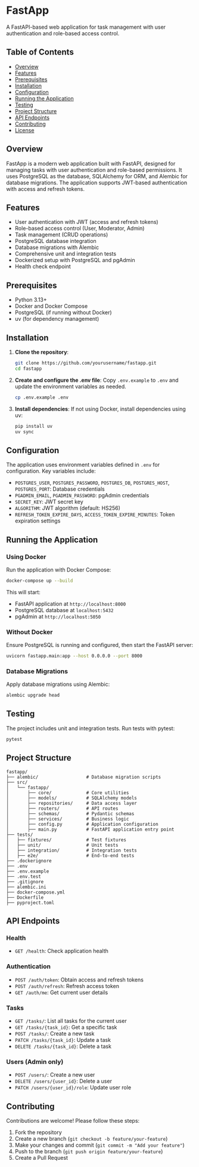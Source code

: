 # FastApp

A FastAPI-based web application for task management with user authentication and role-based access control.

## Table of Contents

- [Overview](#overview)
- [Features](#features)
- [Prerequisites](#prerequisites)
- [Installation](#installation)
- [Configuration](#configuration)
- [Running the Application](#running-the-application)
- [Testing](#testing)
- [Project Structure](#project-structure)
- [API Endpoints](#api-endpoints)
- [Contributing](#contributing)
- [License](#license)

## Overview

FastApp is a modern web application built with FastAPI, designed for managing tasks with user authentication and
role-based permissions. It uses PostgreSQL as the database, SQLAlchemy for ORM, and Alembic for database migrations. The
application supports JWT-based authentication with access and refresh tokens.

## Features

- User authentication with JWT (access and refresh tokens)
- Role-based access control (User, Moderator, Admin)
- Task management (CRUD operations)
- PostgreSQL database integration
- Database migrations with Alembic
- Comprehensive unit and integration tests
- Dockerized setup with PostgreSQL and pgAdmin
- Health check endpoint

## Prerequisites

- Python 3.13+
- Docker and Docker Compose
- PostgreSQL (if running without Docker)
- uv (for dependency management)

## Installation

1. **Clone the repository**:
   ```bash
   git clone https://github.com/yourusername/fastapp.git
   cd fastapp
   ```

2. **Create and configure the .env file**:
   Copy `.env.example` to `.env` and update the environment variables as needed.
   ```bash
   cp .env.example .env
   ```

3. **Install dependencies**:
   If not using Docker, install dependencies using uv:
   ```bash
   pip install uv
   uv sync
   ```

## Configuration

The application uses environment variables defined in `.env` for configuration. Key variables include:

- `POSTGRES_USER`, `POSTGRES_PASSWORD`, `POSTGRES_DB`, `POSTGRES_HOST`, `POSTGRES_PORT`: Database credentials
- `PGADMIN_EMAIL`, `PGADMIN_PASSWORD`: pgAdmin credentials
- `SECRET_KEY`: JWT secret key
- `ALGORITHM`: JWT algorithm (default: HS256)
- `REFRESH_TOKEN_EXPIRE_DAYS`, `ACCESS_TOKEN_EXPIRE_MINUTES`: Token expiration settings

## Running the Application

### Using Docker

Run the application with Docker Compose:

```bash
docker-compose up --build
```

This will start:

- FastAPI application at `http://localhost:8000`
- PostgreSQL database at `localhost:5432`
- pgAdmin at `http://localhost:5050`

### Without Docker

Ensure PostgreSQL is running and configured, then start the FastAPI server:

```bash
uvicorn fastapp.main:app --host 0.0.0.0 --port 8000
```

### Database Migrations

Apply database migrations using Alembic:

```bash
alembic upgrade head
```

## Testing

The project includes unit and integration tests. Run tests with pytest:

```bash
pytest
```

## Project Structure

```
fastapp/
├── alembic/                  # Database migration scripts
├── src/
│   └── fastapp/
│       ├── core/             # Core utilities
│       ├── models/           # SQLAlchemy models
│       ├── repositories/     # Data access layer
│       ├── routers/          # API routes
│       ├── schemas/          # Pydantic schemas
│       ├── services/         # Business logic
│       ├── config.py         # Application configuration
│       ├── main.py           # FastAPI application entry point
├── tests/
│   ├── fixtures/             # Test fixtures
│   ├── unit/                 # Unit tests
│   ├── integration/          # Integration tests
│   ├── e2e/                  # End-to-end tests
├── .dockerignore
├── .env
├── .env.example
├── .env.test
├── .gitignore
├── alembic.ini
├── docker-compose.yml
├── Dockerfile
├── pyproject.toml
```

## API Endpoints

### Health

- `GET /health`: Check application health

### Authentication

- `POST /auth/token`: Obtain access and refresh tokens
- `POST /auth/refresh`: Refresh access token
- `GET /auth/me`: Get current user details

### Tasks

- `GET /tasks/`: List all tasks for the current user
- `GET /tasks/{task_id}`: Get a specific task
- `POST /tasks/`: Create a new task
- `PATCH /tasks/{task_id}`: Update a task
- `DELETE /tasks/{task_id}`: Delete a task

### Users (Admin only)

- `POST /users/`: Create a new user
- `DELETE /users/{user_id}`: Delete a user
- `PATCH /users/{user_id}/role`: Update user role

## Contributing

Contributions are welcome! Please follow these steps:

1. Fork the repository
2. Create a new branch (`git checkout -b feature/your-feature`)
3. Make your changes and commit (`git commit -m "Add your feature"`)
4. Push to the branch (`git push origin feature/your-feature`)
5. Create a Pull Request